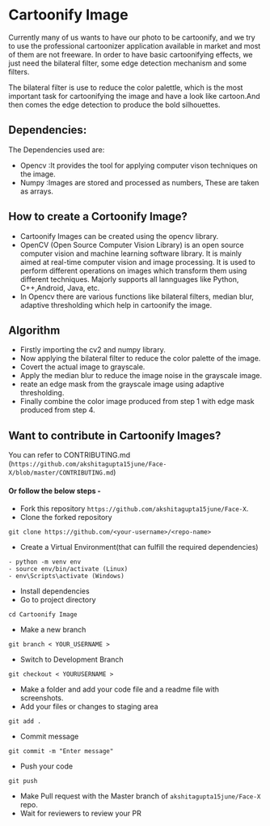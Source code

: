 # Cartoonify Image 
Currently many of us wants to have our photo to be cartoonify, and we try to use the professional cartoonizer application available in market and most of them are not freeware. In order to have basic cartoonifying effects, we just need the bilateral filter, some edge detection mechanism and some filters. 

The bilateral filter is use to reduce the color palettle, which is the most important task for cartoonifying the image and have a look like cartoon.And then comes the edge detection to produce the bold silhouettes.


## Dependencies:

The Dependencies used are:

- Opencv :It provides the tool for applying computer vison techniques on the image.
- Numpy :Images are stored and processed as numbers, These are taken as arrays.

## How to create a Cortoonify Image?
- Cartoonify Images can be created using the opencv library.
- OpenCV (Open Source Computer Vision Library) is an open source computer vision and machine learning software library. It is mainly aimed at real-time computer vision and image processing. It is used to perform different operations on images which transform them using different techniques. Majorly supports all lannguages like Python, C++,Android, Java, etc.
- In Opencv there are various functions like bilateral filters, median blur, adaptive thresholding which help in cartoonify the image.

## Algorithm
- Firstly importing the cv2 and numpy library.
- Now applying the bilateral filter to reduce the color palette of the image.
- Covert the actual image to grayscale.
- Apply the median blur to reduce the image noise in the grayscale image.
- reate an edge mask from the grayscale image using adaptive thresholding.
- Finally combine the color image produced from step 1 with edge mask produced from step 4.


## Want to contribute in Cartoonify Images?
 You can refer to CONTRIBUTING.md (`https://github.com/akshitagupta15june/Face-X/blob/master/CONTRIBUTING.md`)
#### Or follow the below steps - 
- Fork this repository `https://github.com/akshitagupta15june/Face-X`. 
- Clone the forked repository
``` 
git clone https://github.com/<your-username>/<repo-name> 
```
- Create a Virtual Environment(that can fulfill the required dependencies)
```
- python -m venv env
- source env/bin/activate (Linux)
- env\Scripts\activate (Windows)
```
- Install dependencies
- Go to project directory
``` 
cd Cartoonify Image
```
- Make a new branch
```
git branch < YOUR_USERNAME >
```
- Switch to Development Branch
```
git checkout < YOURUSERNAME >
```
- Make a folder and add your code file and a readme file with screenshots.
- Add your files or changes to staging area
```
git add .
```
- Commit message
```
git commit -m "Enter message"
```
- Push your code
``` 
git push
```
- Make Pull request with the Master branch of `akshitagupta15june/Face-X` repo.
- Wait for reviewers to review your PR

